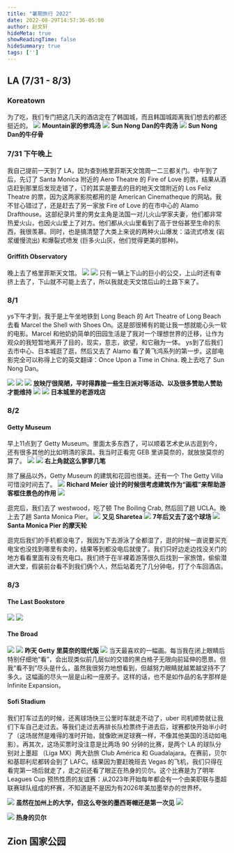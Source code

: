 ```yaml
---
title: "暑期旅行 2022"
date: 2022-08-29T14:57:36-05:00
author: 赵文轩
hideMeta: true
showReadingTime: false
hideSummary: true
tags: ['']
---
```


## LA (7/31 - 8/3)

### Koreatown
为了吃，我们专门把这几天的酒店定在了韩国城，而且韩国城距离我们想去的都还挺近的。
![](shen.jpeg)
__Mountain家的参鸡汤__
![](niu.jpeg)
__Sun Nong Dan的牛肉汤__
![](sun.jpeg)
__Sun Nong Dan的牛仔骨__

### 7/31 下午晚上
我自己提前一天到了 LA，因为查到格里菲斯天文馆周一二三都关门。中午到了后，先订了 Santa Monica 附近的 Aero Theatre 的 Fire of Love 的票，结果从酒店赶到那里后发现走错了，订的其实是要去的目的地天文馆附近的 Los Feliz Theatre 的票，因为这两家影院都用的是 American Cinematheque 的网站。我不甘心错过了，还是赶去了另一家放 Fire of Love 的在市中心的 Alamo Drafthouse。这部纪录片里的男女主角是法国一对儿火山学家夫妻，他们都非常热爱火山，也因火山爱上了对方。他们都从火山里看到了高于世俗甚至生命的东西，我很羡慕。同时，也是搞清楚了大类上来说的两种火山爆发：溢流式喷发 (岩浆缓慢流出) 和爆裂式喷发 (巨多火山灰，他们觉得更美的那种)。

#### Griffith Observatory
晚上去了格里菲斯天文馆。
![](griffith.jpeg)
![](city_of_stars.jpeg)
只有一辆上下山的巨小的公交，上山时还有幸挤上去了，下山就不可能上去了，所以我就走天文馆后山的土路下来了。

### 8/1
ys下午才到，我于是上午坐地铁到 Long Beach 的 Art Theatre of Long Beach 去看 Marcel the Shell with Shoes On。这是部很稀有的能让我一想就能心头一软的电影。Marcel 和他奶奶简单的田园生活是了我对一个理想世界的迁移，让作为观众的我短暂地离开了目的，现实，意志，欲望，和它融为一体。 ys到了后我们去市中心、日本城逛了逛，然后又去了 Alamo 看了黄飞鸿系列的第一步。这部电影完全可以称得上它的英文翻译：Once Upon a Time in China. 晚上去吃了 Sun Nong Dan。

![](art.jpeg)
![](art_front.jpeg)
![](art_in.jpeg)
__放映厅很简陋，平时得靠接一些生日派对等活动、以及很多赞助人赞助才能维持__
![](art_in2.jpeg)
![](j_town.jpeg)
__日本城里的老游戏店__

### 8/2

#### Getty Museum
早上11点到了 Getty Museum。里面太多东西了，可以顺着艺术史从古逛到今，还有很多其他的比如明清的家具。我当时正看完 GEB 里讲莫奈的，就放放莫奈的算了。
![](cathedral.jpeg)
![](sunrise.jpeg)
__右上角就这么寥寥几笔__

除了展品以外，Getty Museum 的建筑和花园也很美。还有一个 The Getty Villa 可惜没时间去了。
![](getty_view.jpeg)
__Richard Meier 设计的时候很考虑建筑作为“画框”来帮助游客框住景色的作用__
![](flower_domb.jpeg)

逛完后，我们去了 westwood，吃了顿 The Boiling Crab, 然后回了趟 UCLA。晚上去了趟 Santa Monica Pier。
![](sharetea.jpeg)
__又见 Sharetea__
![](ucla_field.jpeg)
__7年后又去了这个球场__
![](ferris_wheel.jpeg)
__Santa Monica Pier 的摩天轮__

逛完后我们的手机都没电了，我因为下去游泳了全都湿了，逛的时候一直说要买充电宝也没找到哪里有卖的，结果等到都没电后就傻了。我们只好边走边找没关门的地方看看里面有没有充电口。我们终于在半裸着游荡很久后找到一家旅馆，偷偷潜进大堂，假装前台看不到我们俩个人，然后站着充了几分钟电，打了个车回酒店。

### 8/3
#### The Last Bookstore
![](the_last_bookstore.jpeg)
![](the_last_bookstore2.jpeg)

#### The Broad
![](lights.JPG)
![](cathedral_modern.jpeg)
__昨天 Getty 里莫奈的现代版__
![](infinite_expansion.jpeg)
当天最喜欢的一幅画。每当我在闭上眼睛后特别仔细地“看”，会出现类似前几层似的交错的黑白格子无限向前延伸的愿景。但我“看不到”尽头是什么，虽然我很努力地想看到，但越努力眼睛就越累越坚持不了多久。这幅画的尽头一层是山和一座房子。这样的话，也不是如作品的名字那样是 Infinite Expansion。

#### Sofi Stadium

我们打车过去的时候，还离球场快三公里时车就走不动了，uber 司机顺势就让我们下车自己走过去。等我们走过去再排长队检票终于进去后，球赛都快开始半小时了（这场居然是难得的准时开始，就像欧洲足球赛一样，不像其他美国的活动如电影）。再其次，这场买票时没注意是比两场 90 分钟的比赛，是两个 LA 的球队分别对上墨超 （Liga MX）两大劲旅 Club América 和 Guadalajara。在赛前，贝尔和基耶利尼都转会到了 LAFC。结果因为要赶晚班去 Vegas 的飞机，我们只得在看完第一场后就走了，走之前还看了眼正在热身的贝尔。这个比赛是为了明年 Leagues Cup 预热性质的友谊赛：从2023年开始每年都会有一个由美职联与墨超联赛球队组成的杯赛，不知道是不是因为有2026年美加墨举办的世界杯。

![](mexican_hat.jpeg)
__虽然在加州上的大学，但这么夸张的墨西哥帽还是第一次见__
![](club_america.jpeg)

![](bale.jpeg)
__热身的贝尔__

## Zion 国家公园